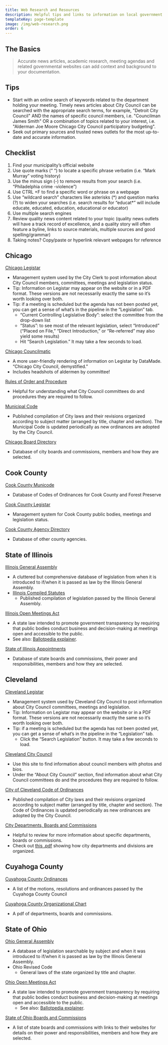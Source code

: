 ```yaml
---
title: Web Research and Resources
description: Helpful tips and links to information on local government.
templateKey: page-template
image: /img/web-research.png
order: 6
---
```

## The Basics

> Accurate news articles, academic research, meeting agendas and related governmental websites can add context and background to your documentation.

## Tips

* Start with an online search of keywords related to the department holding your meeting. Timely news articles about City Council can be searched with the appropriate search terms, for example, "Detroit City Council" AND the names of specific council members, i.e. "Councilman James Smith" OR a combination of topics related to your interest, i.e. "Alderman Joe Moore Chicago City Council participatory budgeting".
* Seek out primary sources and trusted news outlets for the most up-to-date and accurate information.

## Checklist

1. Find your municipality’s official website
2. Use quote marks (“ “) to locate a specific phrase verbatim (i.e. “Mark Murray” voting history)
3. Use the minus sign (-) to remove results from your search (i.e. “Philadelphia crime -violence”)
4. Use CTRL +F to find a specific word or phrase on a webpage
5. Use “wildcard search” characters like asterisks (\*) and question marks (?) to widen your searches (i.e. search results for “educat\*” will include educate, educated, education, educational or educator)
6. Use multiple search engines
7. Review quality news content related to your topic (quality news outlets will have a track record of excellence, and a quality story will often feature a byline, links to source materials, multiple sources and good spelling/grammar)
8. Taking notes? Copy/paste or hyperlink relevant webpages for reference

## Chicago

[Chicago Legistar](https://chicago.legistar.com/)

* Management system used by the City Clerk to post information about City Council members, committees, meetings and legislation status.
* Tip: Information on Legistar may appear on the website or in a PDF format. These versions are not necessarily exactly the same so it’s worth looking over both.
* Tip: if a meeting is scheduled but the agenda has not been posted yet, you can get a sense of what’s in the pipeline in the “Legislation” tab.
  * “Current Controlling Legislative Body”: select the committee from the drop-down list
  * “Status”: to see most of the relevant legislation, select “Introduced” (“Placed on File,” “Direct Introduction,” or “Re-referred” may also yield some results)
  * Hit “Search Legislation.” It may take a few seconds to load.

[Chicago Councilmatic](https://chicago.councilmatic.org/)

* A more user-friendly rendering of information on Legistar by DataMade. “Chicago City Council, demystified.”
* Includes headshots of aldermen by committee!

[Rules of Order and Procedure](https://www.chicityclerk.com/city-council-news-central/rules-order)

* Helpful for understanding what City Council committees do and procedures they are required to follow.

[Municipal Code](http://www.amlegal.com/codes/client/chicago_il/)

* Published compilation of City laws and their revisions organized according to subject matter (arranged by title, chapter and section). The Municipal Code is updated periodically as new ordinances are adopted by the City Council.

[Chicago Board Directory](http://webapps1.cityofchicago.org/moboco/directory)

* Database of city boards and commissions, members and how they are selected.

## Cook County

[Cook County Municode](https://library.municode.com/il/cook_county)

* Database of Codes of Ordinances for Cook County and Forest Preserve

[Cook County Legistar](https://cook-county.legistar.com/Legislation.aspx)

* Management system for Cook County public bodies, meetings and legislation status.

[Cook County Agency Directory](https://www.cookcountyil.gov/agency-directory)

* Database of other county agencies.

## State of Illinois

[Illinois General Assembly](http://www.ilga.gov/default.asp)

* A cluttered but comprehensive database of legislation from when it is introduced to if/when it is passed as law by the Illinois General Assembly.
* [Illinois Compiled Statutes](http://www.ilga.gov/legislation/ilcs/ilcs.asp)
  * Published compilation of legislation passed by the Illinois General Assembly.

[Illinois Open Meetings Act](http://www.ilga.gov/legislation/ilcs/ilcs3.asp?ActID=84&ChapterID=2)

* A state law intended to promote government transparency by requiring that public bodies conduct business and decision-making at meetings open and accessible to the public.
* See also: [Ballotpedia explainer](https://ballotpedia.org/Illinois_Open_Meetings_Act).

[State of Illinois Appointments](https://www2.illinois.gov/sites/bac/SitePages/AppointmentsListing.aspx)

* Database of state boards and commissions, their power and responsibilities, members and how they are selected.



## Cleveland

[Cleveland Legistar](https://cityofcleveland.legistar.com/)

* Management system used by Cleveland City Council to post information about City Council committees, meetings and legislation.
* Tip: Information on Legistar may appear on the website or in a PDF format. These versions are not necessarily exactly the same so it’s worth looking over both.
* Tip: if a meeting is scheduled but the agenda has not been posted yet, you can get a sense of what’s in the pipeline in the “Legislation” tab.
  * Click the “Search Legislation” button. It may take a few seconds to load.

[Cleveland City Council](https://clevelandcitycouncil.org/)

* Use this site to find information about council members with photos and bios.
* Under the “About City Council” section, find information about what City Council committees do and the procedures they are required to follow.

[City of Cleveland Code of Ordinances](https://codelibrary.amlegal.com/codes/cleveland/latest/cleveland_oh/0-0-0-1)

* Published compilation of City laws and their revisions organized according to subject matter (arranged by title, chapter and section). The Code of Ordinances is updated periodically as new ordinances are adopted by the City Council.

[City Departments, Boards and Commissions](http://www.city.cleveland.oh.us/sites/default/files/forms_publications/10-2015ClevelandOrgChart.pdf)

* Helpful to review for more information about specific departments, boards or commissions. 
* Check out [this .pdf](http://www.city.cleveland.oh.us/sites/default/files/forms_publications/10-2015ClevelandOrgChart.pdf) showing how city departments and divisions are organized.

## Cuyahoga County

[Cuyahoga County Ordinances](http://council.cuyahogacounty.us/en-US/legislation.aspx)

* A list of the motions, resolutions and ordinances passed by the Cuyahoga County Council

[Cuyahoga County Organizational Chart](https://cuyahogacounty.us/my-government/county-organization-amp-ordinances/organizational-chart) 

* A pdf of departments, boards and commissions. 

## State of Ohio

[Ohio General Assembly](https://www.legislature.ohio.gov/)

* A database of legislation searchable by subject and when it was introduced to if/when it is passed as law by the Illinois General Assembly.
* Ohio Revised Code
  * General laws of the state organized by title and chapter.

[Ohio Open Meetings Act](https://www.ohioattorneygeneral.gov/FAQ/Sunshine-Laws-FAQs#:~:text=The%20Open%20Meetings%20Act%20requires,ORC%20121.22.)

* A state law intended to promote government transparency by requiring that public bodies conduct business and decision-making at meetings open and accessible to the public.
  * See also: [Ballotpedia explainer](https://ballotpedia.org/Ohio_Open_Meetings_Law).

[State of Ohio Boards and Commissions](https://governor.ohio.gov/wps/portal/gov/governor/administration/boards-and-commissions/boards-commissions)

* A list of state boards and commissions with links to their websites for details on their power and responsibilities, members and how they are selected.

